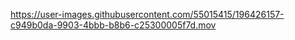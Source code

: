 


https://user-images.githubusercontent.com/55015415/196426157-c949b0da-9903-4bbb-b8b6-c25300005f7d.mov

